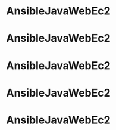 # AnsibleJavaWebEc2
# AnsibleJavaWebEc2
# AnsibleJavaWebEc2
# AnsibleJavaWebEc2
# AnsibleJavaWebEc2
